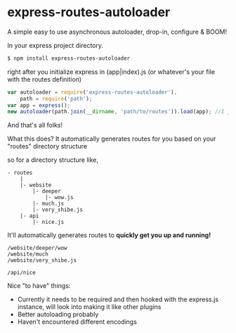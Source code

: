 # express-routes-autoloader
A simple easy to use asynchronous autoloader, drop-in, configure &amp; BOOM!

In your express project directory.

```sh
$ npm install express-routes-autoloader
```

right after you initialize express in (app|index).js (or whatever's your file with the routes definition)

```js
var autoloader = require('express-routes-autoloader'),
    path = require('path');
var app = express();
new autoloader(path.join(__dirname, 'path/to/routes')).load(app); //I just recommend using path, because of the relative URLs
```

And that's all folks!

What this does? It automatically generates routes for you based on your "routes" directory structure

so for a directory structure like,
```
- routes
    |
    |- website
        |- deeper
            |- wow.js
        |- much.js
        |- very_shibe.js
    |- api
        |- nice.js
```

It'll automatically generates routes to **quickly get you up and running!**
```
/website/deeper/wow
/website/much
/website/very_shibe.js

/api/nice
```

Nice "to have" things:
* Currently it needs to be required and then hooked with the express.js instance, will look into making it like other plugins
* Better autoloading probably
* Haven't encountered different encodings
